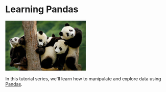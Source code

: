 # Learning Pandas 

<img src="images/pandas.jpeg" width="50%">

In this tutorial series, we'll learn how to manipulate and explore data using <a href="https://pandas.pydata.org/">Pandas</a>.